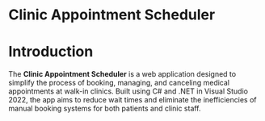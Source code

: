 # Clinic Appointment Scheduler
# Introduction
The **Clinic Appointment Scheduler** is a web application designed to simplify the process of booking, managing, and canceling medical appointments at walk-in clinics. Built using C# and .NET in Visual Studio 2022, the app aims to reduce wait times and eliminate the inefficiencies of manual booking systems for both patients and clinic staff.
